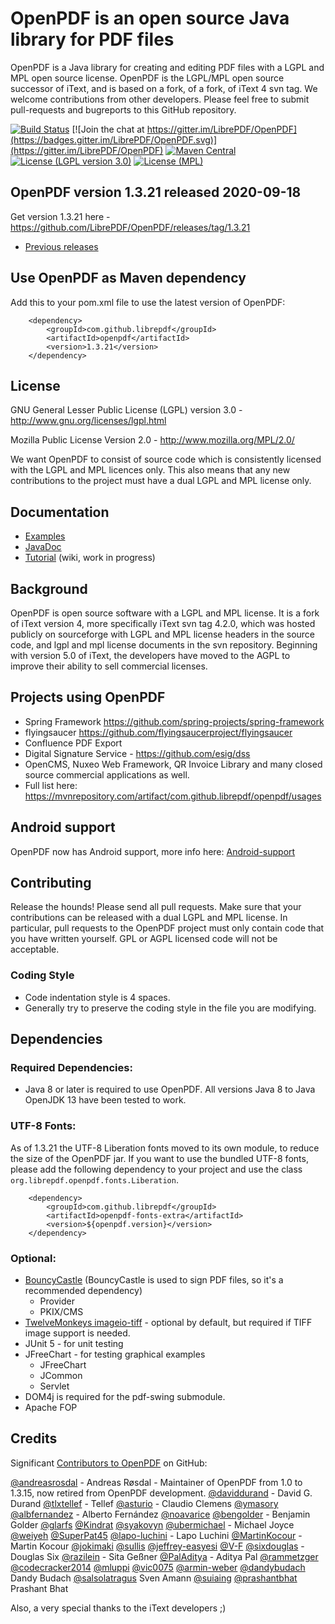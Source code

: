 # OpenPDF is an open source Java library for PDF files #

OpenPDF is a Java library for creating and editing PDF files with a LGPL and MPL open source license. OpenPDF is the LGPL/MPL open source successor of iText, and is based on a fork, of a fork, of iText 4 svn tag. We welcome contributions from other developers. Please feel free to submit pull-requests and bugreports to this GitHub repository.

 [![Build Status](https://travis-ci.org/LibrePDF/OpenPDF.svg?branch=master)](https://travis-ci.org/LibrePDF/OpenPDF) [![Join the chat at https://gitter.im/LibrePDF/OpenPDF](https://badges.gitter.im/LibrePDF/OpenPDF.svg)](https://gitter.im/LibrePDF/OpenPDF) [![Maven Central](https://maven-badges.herokuapp.com/maven-central/com.github.librepdf/openpdf/badge.svg)](https://maven-badges.herokuapp.com/maven-central/com.github.librepdf/openpdf) [![License (LGPL version 3.0)](https://img.shields.io/badge/license-GNU%20LGPL%20version%203.0-blue.svg?style=flat-square)](http://opensource.org/licenses/LGPL-3.0) [![License (MPL)](https://img.shields.io/badge/license-Mozilla%20Public%20License-yellow.svg?style=flat-square)](http://opensource.org/licenses/MPL-2.0)

## OpenPDF version 1.3.21 released 2020-09-18 ##
Get version 1.3.21 here - https://github.com/LibrePDF/OpenPDF/releases/tag/1.3.21

- [Previous releases](https://github.com/LibrePDF/OpenPDF/releases)


## Use OpenPDF as Maven dependency
Add this to your pom.xml file to use the latest version of OpenPDF:

        <dependency>
            <groupId>com.github.librepdf</groupId>
            <artifactId>openpdf</artifactId>
            <version>1.3.21</version>
        </dependency>

## License ##

GNU General Lesser Public License (LGPL) version 3.0 - http://www.gnu.org/licenses/lgpl.html

Mozilla Public License Version 2.0 - http://www.mozilla.org/MPL/2.0/

We want OpenPDF to consist of source code which is consistently licensed with the LGPL and MPL licences only. This also means that any new contributions to the project must have a dual LGPL and MPL license only.

## Documentation ##
- [Examples](pdf-toolbox/src/test/java/com/lowagie/examples/)
- [JavaDoc](https://librepdf.github.io/OpenPDF/docs-1-3-17/)
- [Tutorial](https://github.com/LibrePDF/OpenPDF/wiki/Tutorial) (wiki, work in progress)

## Background ##

OpenPDF is open source software with a LGPL and MPL license. It is a fork of iText version 4, more specifically iText svn tag 4.2.0, which was hosted publicly on sourceforge with LGPL and MPL license headers in the source code, and lgpl and mpl license documents in the svn repository.
Beginning with version 5.0 of iText, the developers have moved to the AGPL to improve their ability to sell commercial licenses.

## Projects using OpenPDF ##
- Spring Framework https://github.com/spring-projects/spring-framework
- flyingsaucer https://github.com/flyingsaucerproject/flyingsaucer
- Confluence PDF Export
- Digital Signature Service - https://github.com/esig/dss
- OpenCMS, Nuxeo Web Framework, QR Invoice Library and many closed source commercial applications as well.
- Full list here: https://mvnrepository.com/artifact/com.github.librepdf/openpdf/usages

## Android support ##
OpenPDF now has Android support, more info here: [Android-support](https://github.com/LibrePDF/OpenPDF/wiki/Android-support)

## Contributing ##
Release the hounds!  Please send all pull requests.
Make sure that your contributions can be released with a dual LGPL and MPL license. In particular, pull requests to the OpenPDF project must only contain code that you have written yourself. GPL or AGPL licensed code will not be acceptable.

### Coding Style ###
- Code indentation style is 4 spaces.
- Generally try to preserve the coding style in the file you are modifying.

## Dependencies ##
### Required Dependencies: ###
 - Java 8 or later is required to use OpenPDF. All versions Java 8 to Java OpenJDK 13 have been tested to work.

### UTF-8 Fonts: ###

As of 1.3.21 the UTF-8 Liberation fonts moved to its own module, to reduce the size of the OpenPDF
jar. If you want to use the bundled UTF-8 fonts, please add the following dependency to your project
and use the class `org.librepdf.openpdf.fonts.Liberation`.

        <dependency>
            <groupId>com.github.librepdf</groupId>
            <artifactId>openpdf-fonts-extra</artifactId>
            <version>${openpdf.version}</version>
        </dependency>

### Optional: ###

  - [BouncyCastle](https://www.bouncycastle.org/) (BouncyCastle is used to sign PDF files, so it's a recommended dependency)
    - Provider
    - PKIX/CMS
 - [TwelveMonkeys imageio-tiff](https://github.com/haraldk/TwelveMonkeys/) - optional by default, but required if TIFF image support is needed.
 - JUnit 5 - for unit testing
 - JFreeChart - for testing graphical examples
   - JFreeChart
   - JCommon
   - Servlet
 - DOM4j is required for the pdf-swing submodule.
 - Apache FOP

## Credits ##
Significant [Contributors to OpenPDF](https://github.com/LibrePDF/OpenPDF/graphs/contributors) on GitHub:

  [@andreasrosdal](https://github.com/andreasrosdal) - Andreas Røsdal - Maintainer of OpenPDF from 1.0 to 1.3.15, now retired from OpenPDF development.
  [@daviddurand](https://github.com/daviddurand) -  David G. Durand
  [@tlxtellef](https://github.com/tlxtellef) - Tellef
  [@asturio](https://github.com/asturio) - Claudio Clemens
  [@ymasory](https://github.com/ymasory)
  [@albfernandez](https://github.com/albfernandez) - Alberto Fernández
  [@noavarice](https://github.com/noavarice)
  [@bengolder](https://github.com/bengolder)  - Benjamin Golder
  [@glarfs](https://github.com/glarfs)
  [@Kindrat](https://github.com/Kindrat)
  [@syakovyn](https://github.com/syakovyn)
  [@ubermichael](https://github.com/ubermichael) - Michael Joyce
  [@weiyeh](https://github.com/weiyeh)
  [@SuperPat45](https://github.com/SuperPat45)
  [@lapo-luchini](https://github.com/lapo-luchini)  - Lapo Luchini
  [@MartinKocour](https://github.com/MartinKocour)  - Martin Kocour
  [@jokimaki](https://github.com/jokimaki)
  [@sullis](https://github.com/sullis)
  [@jeffrey-easyesi](https://github.com/jeffrey-easyesi)
  [@V-F](https://github.com/V-F)
  [@sixdouglas](https://github.com/sixdouglas) - Douglas Six
  [@razilein](https://github.com/razilein) - Sita Geßner
  [@PalAditya](https://github.com/PalAditya) - Aditya Pal
  [@rammetzger](https://github.com/rammetzger)
  [@codecracker2014](https://github.com/codecracker2014)
  [@mluppi](https://github.com/mluppi)
  [@vic0075](https://github.com/vic0075)
  [@armin-weber](https://github.com/armin-weber)
  [@dandybudach](https://github.com/dandybudach) Dandy Budach
  [@salsolatragus](https://github.com/salsolatragus) Sven Amann
  [@suiaing](https://github.com/suiaing)
  [@prashantbhat](https://github.com/prashantbhat) Prashant Bhat


Also, a very special thanks to the iText developers ;)
